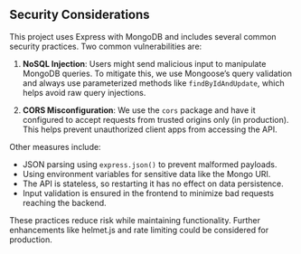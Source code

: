 ## Security Considerations

This project uses Express with MongoDB and includes several common security practices. Two common vulnerabilities are:

1. **NoSQL Injection**: Users might send malicious input to manipulate MongoDB queries. To mitigate this, we use Mongoose’s query validation and always use parameterized methods like `findByIdAndUpdate`, which helps avoid raw query injections.

2. **CORS Misconfiguration**: We use the `cors` package and have it configured to accept requests from trusted origins only (in production). This helps prevent unauthorized client apps from accessing the API.

Other measures include:
- JSON parsing using `express.json()` to prevent malformed payloads.
- Using environment variables for sensitive data like the Mongo URI.
- The API is stateless, so restarting it has no effect on data persistence.
- Input validation is ensured in the frontend to minimize bad requests reaching the backend.

These practices reduce risk while maintaining functionality. Further enhancements like helmet.js and rate limiting could be considered for production.
